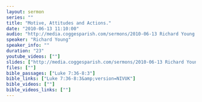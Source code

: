 ```yaml
---
layout: sermon
series: ""
title: "Motive, Attitudes and Actions."
date: "2010-06-13 11:10:00"
audio: "http://media.coggesparish.com/sermons/2010-06-13 Richard Young.mp3"
speaker: "Richard Young"
speaker_info: ""
duration: "23"
youtube_videos: [""]
slides: ["http://media.coggesparish.com/sermons/2010-06-13 Richard Young.pdf"]
files: [""]
bible_passages: ["Luke 7:36-8:3"]
bible_links: ["Luke 7:36-8:3&amp;version=NIVUK"]
bible_videos: [""]
bible_videos_links: [""]
---
```

